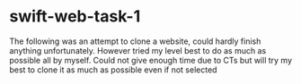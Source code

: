 # swift-web-task-1
The following was an attempt to clone a website, could hardly finish anything unfortunately. However tried my level best to do as much as possible all by myself. Could not give enough time due to CTs but will try my best to clone it as much as possible even if not selected
